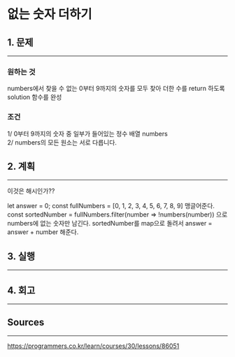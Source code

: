 # 없는 숫자 더하기
## 1. 문제
***
### 원하는 것
numbers에서 찾을 수 없는 0부터 9까지의 숫자를 모두 찾아 더한 수를 return 하도록 solution 함수를 완성

### 조건
1/ 0부터 9까지의 숫자 중 일부가 들어있는 정수 배열 numbers <br />
2/ numbers의 모든 원소는 서로 다릅니다.

## 2. 계획
***
이것은 해시인가??

let answer = 0;
const fullNumbers = [0, 1, 2, 3, 4, 5, 6, 7, 8, 9] 맹글어준다.
const sortedNumber = fullNumbers.filter(number => !numbers(number)) 으로 numbers에 없는 숫자만 남긴다.
sortedNumber를 map으로 돌려서 answer = answer + number 해준다.

## 3. 실행
***
## 4. 회고
***
## Sources
***
https://programmers.co.kr/learn/courses/30/lessons/86051

